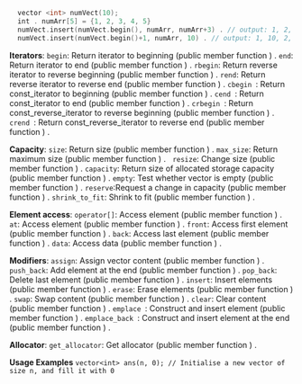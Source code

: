 
```cpp
  vector <int> numVect(10);
  int . numArr[5] = {1, 2, 3, 4, 5}
  numVect.insert(numVect.begin(), numArr, numArr+3) . // output: 1, 2, 3
  numVect.insert(numVect.begin()+1, numArr, 10) . // output: 1, 10, 2, 3
```

**Iterators**:
`begin`: Return iterator to beginning (public member function ) . 
`end`: Return iterator to end (public member function ) . 
`rbegin`: Return reverse iterator to reverse beginning (public member function ) . 
`rend`: Return reverse iterator to reverse end (public member function ) . 
`cbegin `: Return const_iterator to beginning (public member function ) . 
`cend `: Return const_iterator to end (public member function ) . 
`crbegin `: Return const_reverse_iterator to reverse beginning (public member function ) . 
`crend `: Return const_reverse_iterator to reverse end (public member function ) . 

**Capacity**:
`size`: Return size (public member function ) . 
`max_size`: Return maximum size (public member function ) .  
`resize`: Change size (public member function ) . 
`capacity`: Return size of allocated storage capacity (public member function ) . 
`empty`: Test whether vector is empty (public member function ) . 
`reserve`:Request a change in capacity (public member function ) . 
`shrink_to_fit`: Shrink to fit (public member function ) . 

**Element access**:
`operator[]`: Access element (public member function ) . 
`at`: Access element (public member function ) . 
`front`: Access first element (public member function ) . 
`back`: Access last element (public member function ) . 
`data`: Access data (public member function ) . 

**Modifiers**:
`assign`: Assign vector content (public member function ) . 
`push_back`: Add element at the end (public member function ) . 
`pop_back`: Delete last element (public member function ) . 
`insert`: Insert elements (public member function ) . 
`erase`: Erase elements (public member function ) . 
`swap`: Swap content (public member function ) . 
`clear`: Clear content (public member function ) . 
`emplace `: Construct and insert element (public member function ) . 
`emplace_back `: Construct and insert element at the end (public member function ) . 

**Allocator**:
`get_allocator`: Get allocator (public member function ) . 


**Usage Examples**
`vector<int> ans(n, 0); // Initialise a new vector of size n, and fill it with 0`
